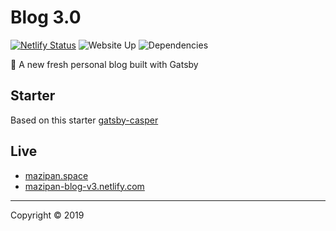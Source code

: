 # Blog 3.0

[![Netlify Status](https://api.netlify.com/api/v1/badges/ea89845c-5896-4ea8-a3c5-788877883c0b/deploy-status)](https://app.netlify.com/sites/mazipan-blog-v3/deploys) ![Website Up](https://img.shields.io/website-up-down-green-red/https/mazipan.space.svg) ![Dependencies](https://img.shields.io/david/mazipan/blog-3.0.svg)


🥳 A new fresh personal blog built with Gatsby

## Starter

Based on this starter [gatsby-casper](https://github.com/scttcper/gatsby-casper)

## Live

- [mazipan.space](https://mazipan.space/)
- [mazipan-blog-v3.netlify.com](https://mazipan-blog-v3.netlify.com/)

----

Copyright © 2019
